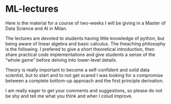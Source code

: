 # ML-lectures
Here is the material for a course of two-weeks I will be giving in a Master of Data Science and AI in Milan.

The lectures are devoted to students having little knowledge of python, but being aware of linear algebra and basic calculus.
The theaching philosophy is the following. I prefered to give a short theoretical introduction, then share practical code implementations and give students a sense of the “whole game” 
before delving into lower-level details.

Theory is really important to become a self-confident and solid data scientist, but to start and to not get scared
I was looking for a compromise between a complete bottom-up approach and the first principle derivation.

I am really eager to get your comments and suggestions, so please do not be shy and tell me what you think and wher I colud improve.

